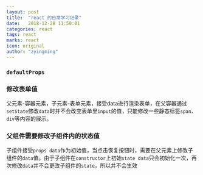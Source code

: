 ```yaml
---
layout: post
title:  "react 的日常学习记录"
date:   2018-12-28 11:50:01
categories: react
tags: react
marks: react
icon: original
author: "zyingming"
---
```

### `defaultProps`
### 修改表单值
父元素-容器元素，子元素-表单元素，接受data进行渲染表单，在父容器通过`setState`修改`data`时并不会改变表单里`input`的值，只能修改一些静态标签`span，div`等内容的展示。
### 父组件需要修改子组件内的状态值
子组件接受`props data`作为初始值，当点击恢复按钮时，需要在父元素上修改子组件的`data`值。由于子组件在`constructor`上初始`state data`只会初始化一次，再次修改`data`并不会更改子组件的`state`，所以并不会生效

